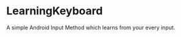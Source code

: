 LearningKeyboard
================

A simple Android Input Method which learns from your every input.